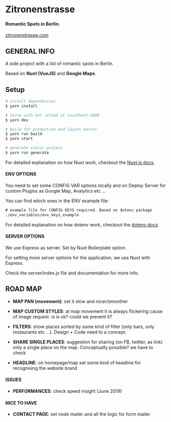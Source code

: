 # Zitronenstrasse

#### Romantic Spots in Berlin.

[zitronenstrasse.com](https://zitronenstrasse.com/)

## GENERAL INFO

A side project with a list of romantic spots in Berlin.

Based on **Nuxt (VueJS)** and **Google Maps**.

## Setup

```bash
# install dependencies
$ yarn install

# serve with hot reload at localhost:3000
$ yarn dev

# build for production and launch server
$ yarn run build
$ yarn start

# generate static project
$ yarn run generate
```

For detailed explanation on how Nuxt work, checkout the [Nuxt.js docs](https://github.com/nuxt/nuxt.js).

#### ENV OPTIONS

You need to set some CONFIG VAR options locally and on Deploy Server for custom Plugins as Google Map, Analytics etc ...

You can find which ones in the ENV example file:

```html
# example file for CONFIG KEYS required. Based on dotenv package
./env_variables/env_keys_example
```

For detailed explanation on how dotenv work, checkout the [dotenv docs](https://github.com/motdotla/dotenv).

#### SERVER OPTIONS

We use Express as server. Set by Nuxt Boilerplate option.

For setting more server options for the application, we use Nuxt with Express.

Check the server/index.js file and documentation for more info.

## ROAD MAP

- **MAP PAN (movement)**: set it slow and nicer/smoother

- **MAP CUSTOM STYLES**: at map movement it is always flickering cause of image request. is is ok? could we prevent it?

- **FILTERS**: show places sorted by some kind of filter (only bars, only restaurants etc ...). Design + Code need to a concept.

- **SHARE SINGLE PLACES**: suggestion for sharing (on FB, twitter, as link) only a single place on the map. Conceptually possible? we have to check

- **HEADLINE**: on homepage/map set some kind of headline for recognising the website brand

#### ISSUES

- **PERFORMANCES**: check speed insight (June 2019)

#### NICE TO HAVE

- **CONTACT PAGE**: set node mailer and all the logic for form mailer
